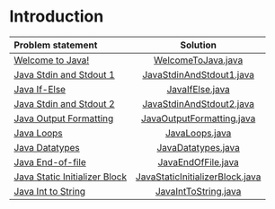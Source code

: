 # Introduction

|         Problem statement         |              Solution               |
|:----------------------------------|:-----------------------------------:|
| [Welcome to Java!][]              | [WelcomeToJava.java][]              |
| [Java Stdin and Stdout 1][]       | [JavaStdinAndStdout1.java][]        |
| [Java If-Else][]                  | [JavaIfElse.java][]                 |
| [Java Stdin and Stdout 2][]       | [JavaStdinAndStdout2.java][]        |
| [Java Output Formatting][]        | [JavaOutputFormatting.java][]       |
| [Java Loops][]                    | [JavaLoops.java][]                  |
| [Java Datatypes][]                | [JavaDatatypes.java][]              |
| [Java End-of-file][]              | [JavaEndOfFile.java][]              |
| [Java Static Initializer Block][] | [JavaStaticInitializerBlock.java][] |
| [Java Int to String][]            | [JavaIntToString.java][]            |

[Welcome to Java!]:              https://www.hackerrank.com/challenges/welcome-to-java
[Java Stdin and Stdout 1]:       https://www.hackerrank.com/challenges/java-stdin-and-stdout-1
[Java If-Else]:                  https://www.hackerrank.com/challenges/java-if-else
[Java Stdin and Stdout 2]:       https://www.hackerrank.com/challenges/java-stdin-stdout
[Java Output Formatting]:        https://www.hackerrank.com/challenges/java-output-formatting
[Java Loops]:                    https://www.hackerrank.com/challenges/java-loops
[Java Datatypes]:                https://www.hackerrank.com/challenges/java-datatypes
[Java End-of-file]:              https://www.hackerrank.com/challenges/java-end-of-file
[Java Static Initializer Block]: https://www.hackerrank.com/challenges/java-static-initializer-block
[Java Int to String]:            https://www.hackerrank.com/challenges/java-int-to-string

[WelcomeToJava.java]:              WelcomeToJava.java
[JavaStdinAndStdout1.java]:        JavaStdingAndStdout1.java
[JavaIfElse.java]:                 JavaIfElse.java
[JavaStdinAndStdout2.java]:        JavaStdinAndStdout2.java
[JavaOutputFormatting.java]:       JavaOutputFormatting.java
[JavaLoops.java]:                  JavaLoops.java
[JavaDatatypes.java]:              JavaDatatypes.java
[JavaEndOfFile.java]:              JavaEndOfFile.java
[JavaStaticInitializerBlock.java]: JavaStaticInitializerBlock.java
[JavaIntToString.java]:            JavaIntToString.java
